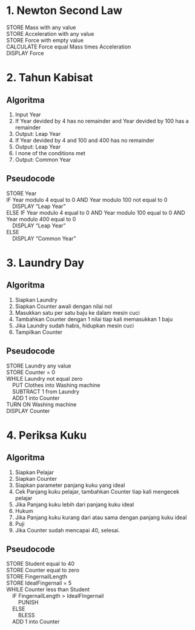 # 1. Newton Second Law

STORE Mass with any value  
STORE Acceleration with any value  
STORE Force with empty value  
CALCULATE Force equal Mass times Acceleration  
DISPLAY Force

# 2. Tahun Kabisat

## Algoritma

1. Input Year
2. If Year devided by 4 has no remainder and Year devided by 100 has a remainder
3. Output: Leap Year
4. If Year devided by 4 and 100 and 400 has no remainder
5. Output: Leap Year
6. I none of the conditions met
7. Output: Common Year

## Pseudocode

STORE Year  
IF Year modulo 4 equal to 0 AND Year modulo 100 not equal to 0  
&nbsp;&nbsp;&nbsp;&nbsp;DISPLAY “Leap Year”  
ELSE IF Year modulo 4 equal to 0 AND Year modulo 100 equal to 0 AND Year modulo 400 equal to 0  
&nbsp;&nbsp;&nbsp;&nbsp;DISPLAY “Leap Year”  
ELSE  
&nbsp;&nbsp;&nbsp;&nbsp;DISPLAY “Common Year”

# 3. Laundry Day

## Algoritma

1.  Siapkan Laundry
2.  Siapkan Counter awali dengan nilai nol
3.  Masukkan satu per satu baju ke dalam mesin cuci
4.  Tambahkan Counter dengan 1 nilai tiap kali memasukkan 1 baju
5.  Jika Laundry sudah habis, hidupkan mesin cuci
6.  Tampilkan Counter

## Pseudocode

STORE Laundry any value  
STORE Counter = 0  
WHILE Laundry not equal zero  
&nbsp;&nbsp;&nbsp;&nbsp;PUT Clothes into Washing machine  
&nbsp;&nbsp;&nbsp;&nbsp;SUBTRACT 1 from Laundry  
&nbsp;&nbsp;&nbsp;&nbsp;ADD 1 into Counter  
TURN ON Washing machine  
DISPLAY Counter

# 4. Periksa Kuku

## Algoritma

1. Siapkan Pelajar
2. Siapkan Counter
3. Siapkan parameter panjang kuku yang ideal
4. Cek Panjang kuku pelajar, tambahkan Counter tiap kali mengecek pelajar
5. Jika Panjang kuku lebih dari panjang kuku ideal
6. Hukum
7. Jika Panjang kuku kurang dari atau sama dengan panjang kuku ideal
8. Puji
9. Jika Counter sudah mencapai 40, selesai.

## Pseudocode

STORE Student equal to 40  
STORE Counter equal to zero  
STORE FingernailLength  
STORE IdealFingernail = 5  
WHILE Counter less than Student  
&nbsp;&nbsp;&nbsp;&nbsp;IF FingernailLength > IdealFIngernail  
&nbsp;&nbsp;&nbsp;&nbsp;&nbsp;&nbsp;&nbsp;&nbsp;PUNISH  
&nbsp;&nbsp;&nbsp;&nbsp;ELSE  
&nbsp;&nbsp;&nbsp;&nbsp;&nbsp;&nbsp;&nbsp;&nbsp;BLESS  
&nbsp;&nbsp;&nbsp;&nbsp;ADD 1 into Counter
